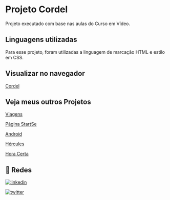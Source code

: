 # Projeto Cordel

Projeto executado com base nas aulas do Curso em Vídeo.

## Linguagens utilizadas

Para esse projeto, foram utilizadas a linguagem de marcação HTML e estilo em CSS.

## Visualizar no navegador

[Cordel](https://chryspenalber.github.io/projeto-cordel/index.html)

## Veja meus outros Projetos

[Viagens](https://chryspenalber.github.io/projeto-viagens/index.html)

[Página StartSe](https://chryspenalber.github.io/projeto-pagina-startse/index.html)

[Android](https://chryspenalber.github.io/projeto-android/android.html)

[Hércules](https://chryspenalber.github.io/projeto-hercules/hercules_index.html)

[Hora Certa](https://chryspenalber.github.io/projeto-hora-certa/index.html)


## 🔗 Redes

[![linkedin](https://img.shields.io/badge/linkedin-0A66C2?style=for-the-badge&logo=linkedin&logoColor=white)](https://www.linkedin.com/in/chrystiana-penalber-81876433/)

[![twitter](https://img.shields.io/badge/twitter-1DA1F2?style=for-the-badge&logo=twitter&logoColor=white)](https://twitter.com/chryspenalber)
